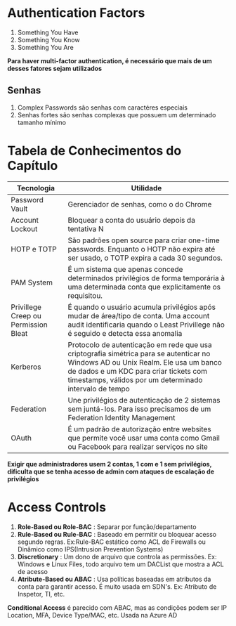 # Authentication Factors
1. Something You Have
2. Something You Know
3. Something You Are

**Para haver multi-factor authentication, é necessário que mais de um desses fatores sejam utilizados**

## Senhas
1. Complex Passwords são senhas com caractéres especiais
2. Senhas fortes são senhas complexas que possuem um determinado tamanho mínimo

# Tabela de Conhecimentos do Capítulo
| Tecnologia | Utilidade |
| ---------- | --------- |
| Password Vault | Gerenciador de senhas, como o do Chrome |
| Account Lockout | Bloquear a conta do usuário depois da tentativa N |
| HOTP e TOTP | São padrões open source para criar one-time passwords. Enquanto o HOTP não expira até ser usado, o TOTP expira a cada 30 segundos.
| PAM System | É um sistema que apenas concede determinados privilégios de forma temporária à uma determinada conta que explicitamente os requisitou. |
| Privillege Creep ou Permission Bleat | É quando o usuário acumula privilégios após mudar de área/tipo de conta. Uma account audit identificaria quando o Least Privillege não é seguido e detecta essa anomalia |
| Kerberos | Protocolo de autenticação em rede que usa criptografia simétrica para se autenticar no Windows AD ou Unix Realm. Ele usa um banco de dados e um KDC para criar tickets com timestamps, válidos por um determinado intervalo de tempo |
| Federation | Une privilégios de autenticação de 2 sistemas sem juntá-los. Para isso precisamos de um Federation Identity Management |
| OAuth | É um padrão de autorização entre websites que permite você usar uma conta como Gmail ou Facebook para realizar serviços no site |

**Exigir que administradores usem 2 contas, 1 com e 1 sem privilégios, dificulta que se tenha acesso de admin com ataques de escalação de privilégios**

# Access Controls
1. **Role-Based ou Role-BAC** : Separar por função/departamento
2. **Rule-Based ou Rule-BAC** : Baseado em permitir ou bloquear acesso segundo regras. Ex:Rule-BAC estático como ACL de Firewalls ou Dinâmico como IPS(Intrusion Prevention Systems)
3. **Discretionary** : Um dono de arquivo que controla as permissões. Ex: Windows e Linux Files, todo arquivo tem um DACList que mostra a ACL de acesso
4. **Atribute-Based ou ABAC** : Usa políticas baseadas em atributos da conta para garantir acesso. É muito usada em SDN's. Ex: Atributo de Inspetor, TI, etc.

**Conditional Access** é parecido com ABAC, mas as condições podem ser IP Location, MFA, Device Type/MAC, etc. Usada na Azure AD
